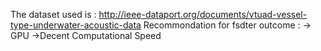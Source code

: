 The dataset used is : http://ieee-dataport.org/documents/vtuad-vessel-type-underwater-acoustic-data
Recommondation for fsdter outcome :
-> GPU
->Decent Computational Speed
